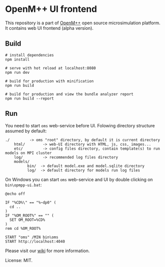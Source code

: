 # OpenM++ UI frontend

This repository is a part of [OpenM++](http://www.openmpp.org/) open source microsimulation platform.
It contains web UI frontend (alpha version).

## Build

```
# install dependencies
npm install

# serve with hot reload at localhost:8080
npm run dev

# build for production with minification
npm run build

# build for production and view the bundle analyzer report
npm run build --report
```

## Run

You need to start `oms` web-service before UI. Folowing directory structure assumed by default:
```
./         -> oms "root" directory, by default it is current directory
    html/        -> web-UI directory with HTML, js, css, images...
    etc/         -> config files directory, contain template(s) to run models on MPI cluster
    log/         -> recommended log files directory
    models/
          bin/  -> default model.exe and model.sqlite directory
          log/  -> default directory for models run log files
```

On Windows you can start `oms` web-service and UI by double clicking on `bin\opmpp-ui.bat`:
```
@echo off

IF "%CD%\" == "%~dp0" (
  cd ..
)
IF "%OM_ROOT%" == "" (
  SET OM_ROOT=%CD%
)
rem cd %OM_ROOT%

START "oms" /MIN bin\oms
START http://localhost:4040
```

Please visit our [wiki](https://ompp.sourceforge.io/wiki/) for more information.

License: MIT.

